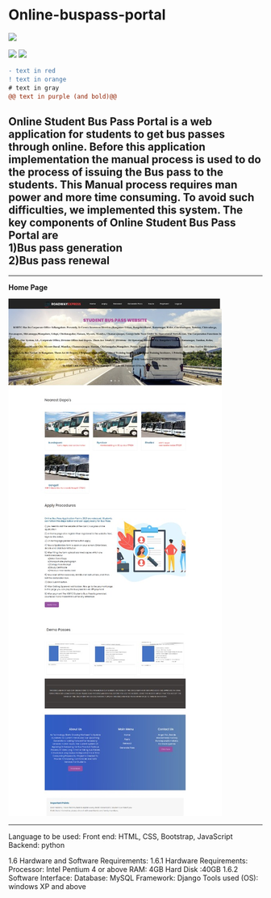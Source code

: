 # Online-buspass-portal
  <code><img width="15%" src="https://www.vectorlogo.zone/logos/git-scm/git-scm-ar21.svg"></code>


<code><img width="15%" src="https://www.vectorlogo.zone/logos/mysql/mysql-ar21.svg"></code>
  <code><img width="15%" src="https://www.vectorlogo.zone/logos/djangoproject/djangoproject-ar21.svg"></code>
```diff
- text in red
! text in orange
# text in gray
@@ text in purple (and bold)@@
```
<h2>Online Student Bus Pass Portal is a web application for students to get bus passes through online. 
Before this application implementation the manual process is used to do the process of issuing the Bus pass to the students. This Manual process requires man power and more time consuming. To avoid such difficulties, we implemented this system.
The key components of Online Student Bus Pass Portal are <br>
 1)Bus pass generation  <br>
 2)Bus pass renewal</h2>
 <hr>
 
 <b>Home Page</b>
 
 ![](screenshot/home.jpeg)
 
 <hr>
 Language to be used:
Front end: HTML, CSS, Bootstrap, JavaScript
Backend: python

1.6 Hardware and Software Requirements:
	1.6.1 Hardware Requirements: 
Processor: Intel Pentium 4 or above
RAM: 4GB
Hard Disk :40GB
	1.6.2 Software Interface:
Database: MySQL
Framework: Django
Tools used (OS): windows XP and above
